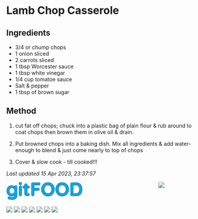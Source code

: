 # Lamb Chop Casserole

## Ingredients

- 3/4 or chump chops
- 1 onion sliced
- 2 carrots sliced
- 1 tbsp Worcester sauce
- 1 tbsp white vinegar
- 1/4 cup tomatoe sauce
- Salt & pepper
- 1 tbsp of brown sugar

## Method

1. cut fat off chops; chuck into a plastic bag of plain flour & rub around to coat chops then brown them in olive oil & drain.

2. Put browned chops into a baking dish. Mix all ingredients & add water- enough to blend & just come nearly to top of chops

3. Cover & slow cook - till cooked!!!

*Last updated 15 Apr 2023, 23:37:57*

<img src="../images/logo_sm.png" width="40%" />

<img src="https://profile-counter.glitch.me/gitfood_lambchopcasserole/count.svg" width="20%" align="right" />

<img src="https://img.shields.io/badge/tag-lamb-blue.svg" /> <img src="https://img.shields.io/badge/tag-baked-blue.svg" /> <img src="https://img.shields.io/badge/tag-fried-blue.svg" /> <img src="https://img.shields.io/badge/tag-battered-blue.svg" /> <img src="https://img.shields.io/badge/tag-Aussie-blue.svg" /> <img src="https://img.shields.io/badge/tag-family-blue.svg" /> <img src="https://img.shields.io/badge/tag-casserole-blue.svg" /> 